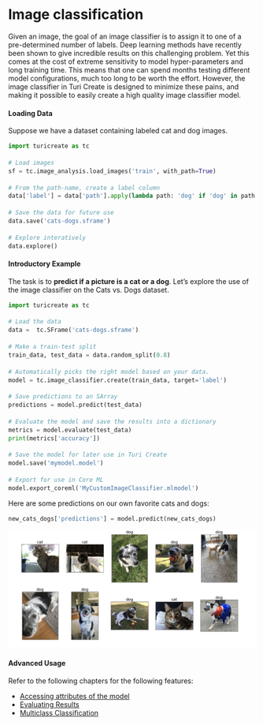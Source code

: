 # Image classification

Given an image, the goal of an image classifier is to assign it to one
of a pre-determined number of labels.  Deep learning methods have
recently been shown to give incredible results on this challenging
problem. Yet this comes at the cost of extreme sensitivity to model
hyper-parameters and long training time. This means that one can spend
months  testing different model configurations, much too long to be
worth the effort. However, the image classifier in Turi Create is
designed to minimize these pains, and making it possible to easily
create a high quality image classifier model.

#### Loading Data

Suppose we have a dataset containing labeled cat and dog images.

```python
import turicreate as tc

# Load images
sf = tc.image_analysis.load_images('train', with_path=True)

# From the path-name, create a label column
data['label'] = data['path'].apply(lambda path: 'dog' if 'dog' in path else 'cat')

# Save the data for future use
data.save('cats-dogs.sframe')

# Explore interatively
data.explore()
```

#### Introductory Example

The task is to **predict if a picture is a cat or a dog**.  Let’s
explore the use of the image classifier on the Cats vs. Dogs dataset.

```python
import turicreate as tc

# Load the data
data =  tc.SFrame('cats-dogs.sframe')

# Make a train-test split
train_data, test_data = data.random_split(0.8)

# Automatically picks the right model based on your data.
model = tc.image_classifier.create(train_data, target='label')

# Save predictions to an SArray
predictions = model.predict(test_data)

# Evaluate the model and save the results into a dictionary
metrics = model.evaluate(test_data)
print(metrics['accuracy'])

# Save the model for later use in Turi Create
model.save('mymodel.model')

# Export for use in Core ML
model.export_coreml('MyCustomImageClassifier.mlmodel')
```

Here are some predictions on our own favorite cats and dogs:

```python
new_cats_dogs['predictions'] = model.predict(new_cats_dogs)
```

![Image classifier predictions](images/cats_dogs_predictions.png)

#### Advanced Usage

Refer to the following chapters for the following features:

* [Accessing attributes of the model](linear-regression.md#linregr-model-access)
* [Evaluating Results](logistic-regression.md#logregr-evaluation)
* [Multiclass Classification](logistic-regression.md#logregr-multiclass)

